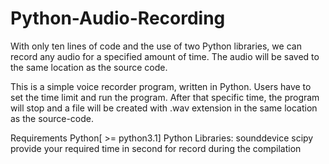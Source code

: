 # Python-Audio-Recording
With only ten lines of code and the use of two Python libraries, we can record any audio for a specified amount of time. The audio will be saved to the same location as the source code.

This is a simple voice recorder program, written in Python. Users have to set the time limit and run the program. After that specific time, the program will stop and a file will be created with .wav extension in the same location as the source-code.

Requirements
Python[ >= python3.1]
Python Libraries: sounddevice scipy
provide your required time in second for record during the compilation
